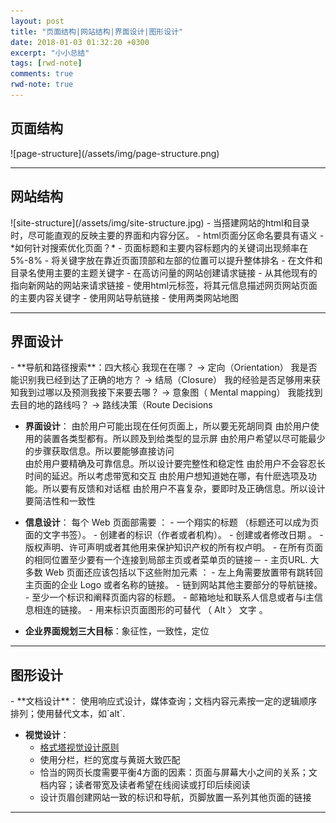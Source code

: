 ```yaml
---
layout: post
title: "页面结构|网站结构|界面设计|图形设计"
date: 2018-01-03 01:32:20 +0300
excerpt: "小小总结"
tags: [rwd-note]
comments: true
rwd-note: true
---
```


<h2 id="Page-Structure">页面结构</h2>
![page-structure](/assets/img/page-structure.png)

---
<h2 id="site-Structure">网站结构</h2>
![site-structure](/assets/img/site-structure.jpg)
- 当搭建网站的html和目录时，尽可能直观的反映主要的界面和内容分区。
- html页面分区命名要具有语义
- *如何针对搜索优化页面？*
	- 页面标题和主要内容标题内的关键词出现频率在5%-8%
	- 将关键字放在靠近页面顶部和左部的位置可以提升整体排名
	- 在文件和目录名使用主要的主题关键字
	- 在高访问量的网站创建请求链接
	- 从其他现有的指向新网站的网站来请求链接
	- 使用html元标签，将其元信息描述网页网站页面的主要内容关键字
	- 使用网站导航链接
	- 使用两类网站地图

---

<h2 id="Interface Design">界面设计</h2>
- **导航和路径搜索**：四大核心
	我现在在哪？ → 定向（Orientation）
	我是否能识别我已经到达了正确的地方？ → 结局（Closure）
	我的经验是否足够用来获知我到过哪以及预测我接下来要去哪？ → 意象图（ Mental mapping）
	我能找到去目的地的路线吗？ → 路线决策（Route Decisions 
	
- **界面设计**：
	由於用户可能出现在任何页面上，所以要无死胡同頁
	由於用户使用的装置各类型都有。所以顾及到给类型的显示屏 
	由於用户希望以尽可能最少的步骤获取信息。所以要能够直接访问  
	由於用户要精确及可靠信息。所以设计要完整性和稳定性
	由於用户不会容忍长时间的延迟。所以考虑带宽和交互
	由於用户想知道她在哪，有什麽选项及功能。所以要有反馈和对话框
	由於用户不喜复杂，要即时及正确信息。所以设计要简洁性和一致性
	
- **信息设计**：
	每个 Web 页面部需要 ：
		- 一个翔实的标题 （标题还可以成为页面的文字书签）。
		- 创建者的标识（作者或者机构）。
		- 创建或者修改日期 。
		- 版权声明、许可声明或者其他用来保护知识产权的所有权卢明。
		- 在所有页面的相同位置至少要有一个连接到局部主页或者菜单页的链接－
		- 主页URL.
	大多数 Web 页面还应该包括以下这些附加元素 ：
		- 左上角需要放置带有跳转回主页面的企业 Logo 或者名称的链接。
		- 链到网站其他主要部分的导航链接。
		- 至少一个标识和阐释页面内容的标题。
		- 邮箱地址和联系人信息或者与i主信息相连的链接。
		- 用来标识页面图形的可替代 （ Alt 〉 文字 。

		
- **企业界面规划三大目标**：象征性，一致性，定位

---

<h2 id="Graphic-Design">图形设计</h2>
- **文档设计**：
	使用响应式设计，媒体查询；文档内容元素按一定的逻辑顺序排列；使用替代文本，如`alt`.
	
- **视觉设计**：
	- [格式塔视觉设计原则]("https://www.jianshu.com/p/bd451e10d3b3")
	- 使用分栏，栏的宽度与黄斑大致匹配
	- 恰当的网页长度需要平衡4方面的因素：页面与屏幕大小之间的关系；文档内容；读者带宽及读者希望在线阅读或打印后续阅读
	- 设计页眉创建网站一致的标识和导航，页脚放置一系列其他页面的链接
	
---	
	
	
